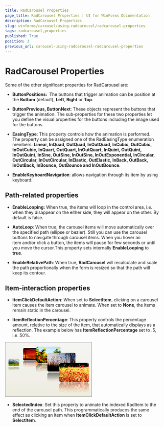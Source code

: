 ```yaml
---
title: RadCarousel Properties
page_title: RadCarousel Properties | UI for WinForms Documentation
description: RadCarousel Properties
slug: winforms/carousel/using-radcarousel/radcarousel-properties
tags: radcarousel,properties
published: True
position: 3
previous_url: carousel-using-radcarousel-radcarousel-properties
---
```


# RadCarousel Properties



Some of the other significant properties for RadCarousel are:

* __ButtonPositions:__  The buttons that trigger animation can be position at the __Bottom__ (default), __Left__, __Right__ or __Top__.
          

* __ButtonPrevious, ButtonNext__: These objects represent the buttons that trigger the animation. The sub-properties for these two properties let you define the visual properties for the buttons including the image used for the buttons.
          

* __EasingType__: This property controls how the animation is performed. The property can be assigned one of the RadEasingType enumeration members: __Linear, InQuad, OutQuad, InOutQuad, InCubic, OutCubic, InOutCubic, InQuart, OutQuart, InOutQuart, InQuint, OutQuint, InOutQuint, InSine, OutSine, InOutSine, InOutExponential, InCircular, OutCircular, InOutCircular, InElastic, OutElastic, InBack, OutBack, InOutBack, InBounce, OutBounce and InOutBounce__.
          

* __EnableKeyboardNavigation__: allows navigation through its item by using keyboard.
          

## Path-related properties

* __EnableLooping:__ When true, the items will loop in the control area, i.e. when they disappear on the either side, they will appear on the other. By default is false.
            

* __AutoLoop__: When true, the carousel items will move automatically over the specified path (ellipse or bezier). Still you can use the carousel buttons to navigate through carousel items. When you hover an item and/or click a button, the items will pause for few seconds or until you move the cursor.This property sets internally __EnableLooping__ to __true__. 
            

* __EnableRelativePath__: When true, __RadCarousel__ will recalculate and scale the path proportionally when the form is resized so that the path will keep its contour.
            

## Item-interaction properties

* __ItemClickDefaultAction__: When set to __SelectItem__, clicking on a carousel item causes the item carousel to animate. When set to __None__, the items remain static in the carousel.
            

* __ItemReflectionPercentage__: This property controls the percentage amount, relative to the size of the item, that automatically displays as a reflection. The example below has __ItemReflectionPercentage__ set to .5, i.e. 50%.

 ![carousel-using-radcarousel-radcarousel-properties 001](images/carousel-using-radcarousel-radcarousel-properties001.png)

* __SelectedIndex__: Set this property to animate the indexed RadItem to the end of the carousel path. This programmatically produces the same effect as clicking an item when __ItemClickDefaultAction__ is set to __SelectItem__.
            
